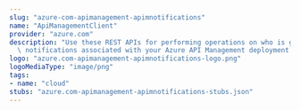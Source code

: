 ```yaml
---
slug: "azure-com-apimanagement-apimnotifications"
name: "ApiManagementClient"
provider: "azure.com"
description: "Use these REST APIs for performing operations on who is going to receive\
  \ notifications associated with your Azure API Management deployment."
logo: "azure.com-apimanagement-apimnotifications-logo.png"
logoMediaType: "image/png"
tags:
- name: "cloud"
stubs: "azure.com-apimanagement-apimnotifications-stubs.json"
---
```

